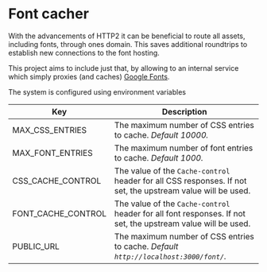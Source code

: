 # Font cacher

With the advancements of HTTP2 it can be beneficial to route all assets, including fonts, through ones domain.
This saves additional roundtrips to establish new connections to the font hosting.

This project aims to include just that, by allowing to an internal service which simply proxies (and caches) [Google Fonts](https://fonts.google.com/).

The system is configured using environment variables

| Key | Description |
|---|---|
| MAX_CSS_ENTRIES | The maximum number of CSS entries to cache. _Default 10000._ |
| MAX_FONT_ENTRIES | The maximum number of font entries to cache. _Default 1000._ |
| CSS_CACHE_CONTROL | The value of the `Cache-control` header for all CSS responses. If not set, the upstream value will be used. |
| FONT_CACHE_CONTROL | The value of the `Cache-control` header for all font responses. If not set, the upstream value will be used. |
| PUBLIC_URL | The maximum number of CSS entries to cache. _Default `http://localhost:3000/font/`._ |


